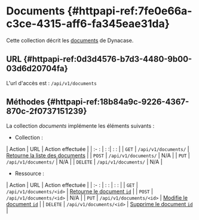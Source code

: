 # Documents {#httpapi-ref:7fe0e66a-c3ce-4315-aff6-fa345eae31da}

Cette collection décrit les [documents][doc_document] de Dynacase.

## URL {#httpapi-ref:0d3d4576-b7d3-4480-9b00-03d6d20704fa}

L'url d'accès est : `/api/v1/documents`

## Méthodes {#httpapi-ref:18b84a9c-9226-4367-870c-2f0737151239}

La collection *documents* implémente les éléments suivants :

* Collection :

| Action   | URL                     | Action effectuée                                                       |
| :-     : | :                      :| :                                                                    : |
| `GET`    | `/api/v1/documents/`     | [Retourne la liste des documents][get_documents]                       |
| `POST`   | `/api/v1/documents/`     | N/A                                                                    |
| `PUT`    | `/api/v1/documents/`     | N/A                                                                    |
| `DELETE` | `/api/v1/documents/`     | N/A                                                                    |

* Ressource :

| Action   | URL                        | Action effectuée                         |
| :-     : | :                        : | :                                      : |
| `GET`    | `/api/v1/documents/<id>`   | [Retourne le document `id`][get_doc]     |
| `POST`   | `/api/v1/documents/<id>`   | N/A                                      |
| `PUT`    | `/api/v1/documents/<id>`   | [Modifie le document `id`][update_doc]   |
| `DELETE` | `/api/v1/documents/<id>`   | [Supprime le document `id`][delete_doc]  |


<!-- links -->
[doc_document]: ../../../dynacase-doc-core-reference/website/book/core-ref:e01bf76d-481b-41fd-ac64-167a68d34c55.html#core-ref:67929e29-abef-437c-88a3-7f43647c60ff
[get_doc]: #httpapi-ref:1d7b939f-d5fc-4b57-b33f-d216913efc22
[update_doc]: #httpapi-ref:db2cb01a-7325-4f78-8cec-ceac9858caf2
[delete_doc]: #httpapi-ref:3358b3bd-bdf6-44ef-b1d7-438f8eb21067
[get_documents]: #httpapi-ref:2ee6dd78-5b5a-4e00-aba5-4cd85c8a1cdc
